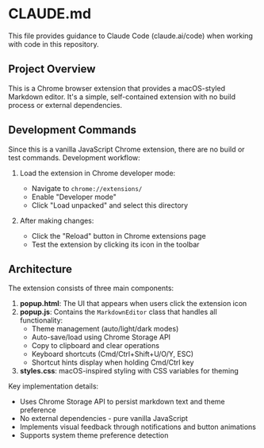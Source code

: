 # CLAUDE.md

This file provides guidance to Claude Code (claude.ai/code) when working with code in this repository.

## Project Overview

This is a Chrome browser extension that provides a macOS-styled Markdown editor. It's a simple, self-contained extension with no build process or external dependencies.

## Development Commands

Since this is a vanilla JavaScript Chrome extension, there are no build or test commands. Development workflow:

1. Load the extension in Chrome developer mode:
   - Navigate to `chrome://extensions/`
   - Enable "Developer mode"
   - Click "Load unpacked" and select this directory

2. After making changes:
   - Click the "Reload" button in Chrome extensions page
   - Test the extension by clicking its icon in the toolbar

## Architecture

The extension consists of three main components:

1. **popup.html**: The UI that appears when users click the extension icon
2. **popup.js**: Contains the `MarkdownEditor` class that handles all functionality:
   - Theme management (auto/light/dark modes)
   - Auto-save/load using Chrome Storage API
   - Copy to clipboard and clear operations
   - Keyboard shortcuts (Cmd/Ctrl+Shift+U/O/Y, ESC)
   - Shortcut hints display when holding Cmd/Ctrl key
3. **styles.css**: macOS-inspired styling with CSS variables for theming

Key implementation details:
- Uses Chrome Storage API to persist markdown text and theme preference
- No external dependencies - pure vanilla JavaScript
- Implements visual feedback through notifications and button animations
- Supports system theme preference detection